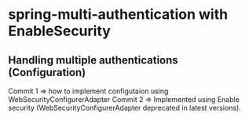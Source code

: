 # spring-multi-authentication with EnableSecurity
## Handling multiple authentications (Configuration)

Commit 1 => how to implement configutaion using WebSecurityConfigurerAdapter
Commit 2 => Implemented using Enable security (WebSecurityConfigurerAdapter deprecated in latest versions).
